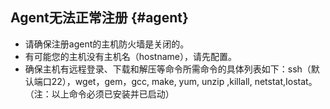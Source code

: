 ## Agent无法正常注册 {#agent}

*   请确保注册agent的主机防火墙是关闭的。
*   有可能您的主机没有主机名（hostname），请先配置。
*   确保主机有远程登录、下载和解压等命令所需命令的具体列表如下：ssh（默认端口22），wget，gem，gcc, make, yum, unzip ,killall, netstat,Iostat。（注：以上命令必须已安装并已启动）